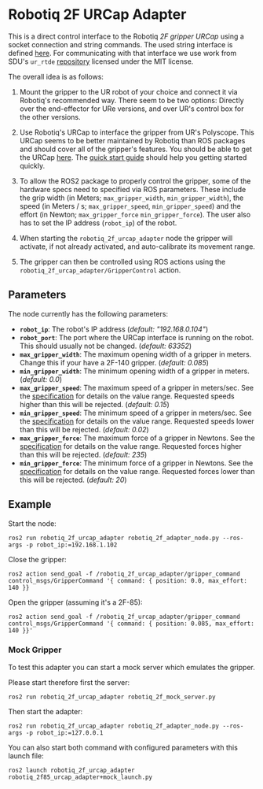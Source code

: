 # Robotiq 2F URCap Adapter

This is a direct control interface to the Robotiq *2F gripper URCap* using a socket connection and string commands.
The used string interface is defined
[here](https://dof.robotiq.com/discussion/2420/control-robotiq-gripper-mounted-on-ur-robot-via-socket-communication-python).
For communicating with that interface we use work from SDU's `ur_rtde`
[repository](https://gitlab.com/sdurobotics/ur_rtde/blob/master/doc/_static/robotiq_gripper.py)
licensed under the MIT license.

The overall idea is as follows:

1) Mount the gripper to the UR robot of your choice and connect it via
Robotiq's recommended way. There seem to be two options: Directly over the
end-effector for URe versions, and over UR's control box for the other
versions.

2) Use Robotiq's URCap to interface the gripper from UR's Polyscope. This
URCap seems to be better maintained by Robotiq than ROS packages and should cover all of the
gripper's features. You should be able to get the URCap
[here](https://robotiq.com/products/2f85-140-adaptive-robot-gripper?ref=nav_product_new_button). The
[quick start
guide](https://blog.robotiq.com/hubfs/Support%20Documents/QSG/Quick_start_2Finger_e-Series_nocropmarks_EN.pdf)
should help you getting started quickly.

3) To allow the ROS2 package to properly control the gripper, some of the hardware specs need to specified via ROS parameters.
These include the grip width (in Meters; `max_gripper_width`, `min_gripper_width`), the speed (in Meters / s; `max_gripper_speed`, `min_gripper_speed`) and the effort (in Newton; `max_gripper_force` `min_gripper_force`).
The user also has to set the IP address (`robot_ip`) of the robot.

4) When starting the `robotiq_2f_urcap_adapter` node the gripper will activate, if not already activated, and auto-calibrate its movement range.

5) The gripper can then be controlled using ROS actions using the `robotiq_2f_urcap_adapter/GripperControl` action.

## Parameters
The node currently has the following parameters:

- **`robot_ip`**:
  The robot's IP address
  (*default: "192.168.0.104"*)
- **`robot_port`**:
  The port where the URCap interface is running on the robot. This should usually not be changed.
  (*default: 63352*)
- **`max_gripper_width`**:
  The maximum opening width of a gripper in meters. Change this if your have a 2F-140 gripper.
  (*default: 0.085*)
- **`min_gripper_width`**:
  The minimum opening width of a gripper in meters.
  (*default: 0.0*)
- **`max_gripper_speed`**:
  The maximum speed of a gripper in meters/sec. See the
  [specification](https://robotiq.com/products/2f85-140-adaptive-robot-gripper?ref=nav_product_new_button)
  for details on the value range. Requested speeds higher than this will be rejected.
  (*default: 0.15*)
- **`min_gripper_speed`**:
  The minimum speed of a gripper in meters/sec. See the
  [specification](https://robotiq.com/products/2f85-140-adaptive-robot-gripper?ref=nav_product_new_button)
  for details on the value range. Requested speeds lower than this will be rejected.
  (*default: 0.02*)
- **`max_gripper_force`**:
  The maximum force of a gripper in Newtons. See the
  [specification](https://robotiq.com/products/2f85-140-adaptive-robot-gripper?ref=nav_product_new_button)
  for details on the value range. Requested forces higher than this will be rejected.
  (*default: 235*)
- **`min_gripper_force`**:
  The minimum force of a gripper in Newtons. See the
  [specification](https://robotiq.com/products/2f85-140-adaptive-robot-gripper?ref=nav_product_new_button)
  for details on the value range. Requested forces lower than this will be rejected.
  (*default: 20*)

## Example
Start the node:

```
ros2 run robotiq_2f_urcap_adapter robotiq_2f_adapter_node.py --ros-args -p robot_ip:=192.168.1.102
```

Close the gripper:
```
ros2 action send_goal -f /robotiq_2f_urcap_adapter/gripper_command control_msgs/GripperCommand '{ command: { position: 0.0, max_effort: 140 }}
```

Open the gripper (assuming it's a 2F-85):
```
ros2 action send_goal -f /robotiq_2f_urcap_adapter/gripper_command control_msgs/GripperCommand '{ command: { position: 0.085, max_effort: 140 }}'
```

### Mock Gripper

To test this adapter you can start a mock server which emulates the gripper. 

Please start therefore first the server:

```
ros2 run robotiq_2f_urcap_adapter robotiq_2f_mock_server.py
```

Then start the adapter:

```
ros2 run robotiq_2f_urcap_adapter robotiq_2f_adapter_node.py --ros-args -p robot_ip:=127.0.0.1
```

You can also start both command with configured parameters with this launch file:

```
ros2 launch robotiq_2f_urcap_adapter robotiq_2f85_urcap_adapter+mock_launch.py
```
